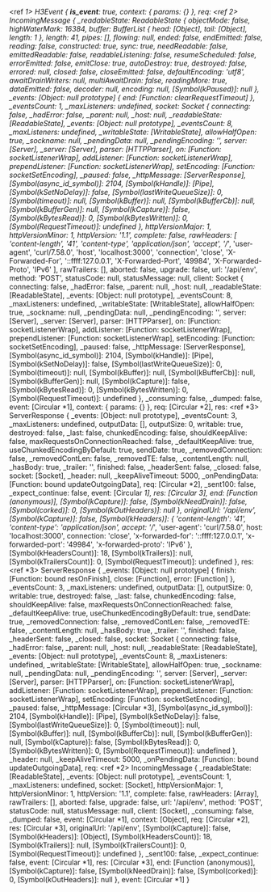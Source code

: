<ref *1> H3Event {
  __is_event__: true,
  context: { params: {} },
  req: <ref *2> IncomingMessage {
    _readableState: ReadableState {
      objectMode: false,
      highWaterMark: 16384,
      buffer: BufferList { head: [Object], tail: [Object], length: 1 },
      length: 41,
      pipes: [],
      flowing: null,
      ended: false,
      endEmitted: false,
      reading: false,
      constructed: true,
      sync: true,
      needReadable: false,
      emittedReadable: false,
      readableListening: false,
      resumeScheduled: false,
      errorEmitted: false,
      emitClose: true,
      autoDestroy: true,
      destroyed: false,
      errored: null,
      closed: false,
      closeEmitted: false,
      defaultEncoding: 'utf8',
      awaitDrainWriters: null,
      multiAwaitDrain: false,
      readingMore: true,
      dataEmitted: false,
      decoder: null,
      encoding: null,
      [Symbol(kPaused)]: null
    },
    _events: [Object: null prototype] { end: [Function: clearRequestTimeout] },
    _eventsCount: 1,
    _maxListeners: undefined,
    socket: Socket {
      connecting: false,
      _hadError: false,
      _parent: null,
      _host: null,
      _readableState: [ReadableState],
      _events: [Object: null prototype],
      _eventsCount: 8,
      _maxListeners: undefined,
      _writableState: [WritableState],
      allowHalfOpen: true,
      _sockname: null,
      _pendingData: null,
      _pendingEncoding: '',
      server: [Server],
      _server: [Server],
      parser: [HTTPParser],
      on: [Function: socketListenerWrap],
      addListener: [Function: socketListenerWrap],
      prependListener: [Function: socketListenerWrap],
      setEncoding: [Function: socketSetEncoding],
      _paused: false,
      _httpMessage: [ServerResponse],
      [Symbol(async_id_symbol)]: 2104,
      [Symbol(kHandle)]: [Pipe],
      [Symbol(kSetNoDelay)]: false,
      [Symbol(lastWriteQueueSize)]: 0,
      [Symbol(timeout)]: null,
      [Symbol(kBuffer)]: null,
      [Symbol(kBufferCb)]: null,
      [Symbol(kBufferGen)]: null,
      [Symbol(kCapture)]: false,
      [Symbol(kBytesRead)]: 0,
      [Symbol(kBytesWritten)]: 0,
      [Symbol(RequestTimeout)]: undefined
    },
    httpVersionMajor: 1,
    httpVersionMinor: 1,
    httpVersion: '1.1',
    complete: false,
    rawHeaders: [
      'content-length',    '41',
      'content-type',      'application/json',
      'accept',            '*/*',
      'user-agent',        'curl/7.58.0',
      'host',              'localhost:3000',
      'connection',        'close',
      'X-Forwarded-For',   '::ffff:127.0.0.1',
      'X-Forwarded-Port',  '49984',
      'X-Forwarded-Proto', 'IPv6'
    ],
    rawTrailers: [],
    aborted: false,
    upgrade: false,
    url: '/api/env',
    method: 'POST',
    statusCode: null,
    statusMessage: null,
    client: Socket {
      connecting: false,
      _hadError: false,
      _parent: null,
      _host: null,
      _readableState: [ReadableState],
      _events: [Object: null prototype],
      _eventsCount: 8,
      _maxListeners: undefined,
      _writableState: [WritableState],
      allowHalfOpen: true,
      _sockname: null,
      _pendingData: null,
      _pendingEncoding: '',
      server: [Server],
      _server: [Server],
      parser: [HTTPParser],
      on: [Function: socketListenerWrap],
      addListener: [Function: socketListenerWrap],
      prependListener: [Function: socketListenerWrap],
      setEncoding: [Function: socketSetEncoding],
      _paused: false,
      _httpMessage: [ServerResponse],
      [Symbol(async_id_symbol)]: 2104,
      [Symbol(kHandle)]: [Pipe],
      [Symbol(kSetNoDelay)]: false,
      [Symbol(lastWriteQueueSize)]: 0,
      [Symbol(timeout)]: null,
      [Symbol(kBuffer)]: null,
      [Symbol(kBufferCb)]: null,
      [Symbol(kBufferGen)]: null,
      [Symbol(kCapture)]: false,
      [Symbol(kBytesRead)]: 0,
      [Symbol(kBytesWritten)]: 0,
      [Symbol(RequestTimeout)]: undefined
    },
    _consuming: false,
    _dumped: false,
    event: [Circular *1],
    context: { params: {} },
    req: [Circular *2],
    res: <ref *3> ServerResponse {
      _events: [Object: null prototype],
      _eventsCount: 3,
      _maxListeners: undefined,
      outputData: [],
      outputSize: 0,
      writable: true,
      destroyed: false,
      _last: false,
      chunkedEncoding: false,
      shouldKeepAlive: false,
      maxRequestsOnConnectionReached: false,
      _defaultKeepAlive: true,
      useChunkedEncodingByDefault: true,
      sendDate: true,
      _removedConnection: false,
      _removedContLen: false,
      _removedTE: false,
      _contentLength: null,
      _hasBody: true,
      _trailer: '',
      finished: false,
      _headerSent: false,
      _closed: false,
      socket: [Socket],
      _header: null,
      _keepAliveTimeout: 5000,
      _onPendingData: [Function: bound updateOutgoingData],
      req: [Circular *2],
      _sent100: false,
      _expect_continue: false,
      event: [Circular *1],
      res: [Circular *3],
      end: [Function (anonymous)],
      [Symbol(kCapture)]: false,
      [Symbol(kNeedDrain)]: false,
      [Symbol(corked)]: 0,
      [Symbol(kOutHeaders)]: null
    },
    originalUrl: '/api/env',
    [Symbol(kCapture)]: false,
    [Symbol(kHeaders)]: {
      'content-length': '41',
      'content-type': 'application/json',
      accept: '*/*',
      'user-agent': 'curl/7.58.0',
      host: 'localhost:3000',
      connection: 'close',
      'x-forwarded-for': '::ffff:127.0.0.1',
      'x-forwarded-port': '49984',
      'x-forwarded-proto': 'IPv6'
    },
    [Symbol(kHeadersCount)]: 18,
    [Symbol(kTrailers)]: null,
    [Symbol(kTrailersCount)]: 0,
    [Symbol(RequestTimeout)]: undefined
  },
  res: <ref *3> ServerResponse {
    _events: [Object: null prototype] {
      finish: [Function: bound resOnFinish],
      close: [Function],
      error: [Function]
    },
    _eventsCount: 3,
    _maxListeners: undefined,
    outputData: [],
    outputSize: 0,
    writable: true,
    destroyed: false,
    _last: false,
    chunkedEncoding: false,
    shouldKeepAlive: false,
    maxRequestsOnConnectionReached: false,
    _defaultKeepAlive: true,
    useChunkedEncodingByDefault: true,
    sendDate: true,
    _removedConnection: false,
    _removedContLen: false,
    _removedTE: false,
    _contentLength: null,
    _hasBody: true,
    _trailer: '',
    finished: false,
    _headerSent: false,
    _closed: false,
    socket: Socket {
      connecting: false,
      _hadError: false,
      _parent: null,
      _host: null,
      _readableState: [ReadableState],
      _events: [Object: null prototype],
      _eventsCount: 8,
      _maxListeners: undefined,
      _writableState: [WritableState],
      allowHalfOpen: true,
      _sockname: null,
      _pendingData: null,
      _pendingEncoding: '',
      server: [Server],
      _server: [Server],
      parser: [HTTPParser],
      on: [Function: socketListenerWrap],
      addListener: [Function: socketListenerWrap],
      prependListener: [Function: socketListenerWrap],
      setEncoding: [Function: socketSetEncoding],
      _paused: false,
      _httpMessage: [Circular *3],
      [Symbol(async_id_symbol)]: 2104,
      [Symbol(kHandle)]: [Pipe],
      [Symbol(kSetNoDelay)]: false,
      [Symbol(lastWriteQueueSize)]: 0,
      [Symbol(timeout)]: null,
      [Symbol(kBuffer)]: null,
      [Symbol(kBufferCb)]: null,
      [Symbol(kBufferGen)]: null,
      [Symbol(kCapture)]: false,
      [Symbol(kBytesRead)]: 0,
      [Symbol(kBytesWritten)]: 0,
      [Symbol(RequestTimeout)]: undefined
    },
    _header: null,
    _keepAliveTimeout: 5000,
    _onPendingData: [Function: bound updateOutgoingData],
    req: <ref *2> IncomingMessage {
      _readableState: [ReadableState],
      _events: [Object: null prototype],
      _eventsCount: 1,
      _maxListeners: undefined,
      socket: [Socket],
      httpVersionMajor: 1,
      httpVersionMinor: 1,
      httpVersion: '1.1',
      complete: false,
      rawHeaders: [Array],
      rawTrailers: [],
      aborted: false,
      upgrade: false,
      url: '/api/env',
      method: 'POST',
      statusCode: null,
      statusMessage: null,
      client: [Socket],
      _consuming: false,
      _dumped: false,
      event: [Circular *1],
      context: [Object],
      req: [Circular *2],
      res: [Circular *3],
      originalUrl: '/api/env',
      [Symbol(kCapture)]: false,
      [Symbol(kHeaders)]: [Object],
      [Symbol(kHeadersCount)]: 18,
      [Symbol(kTrailers)]: null,
      [Symbol(kTrailersCount)]: 0,
      [Symbol(RequestTimeout)]: undefined
    },
    _sent100: false,
    _expect_continue: false,
    event: [Circular *1],
    res: [Circular *3],
    end: [Function (anonymous)],
    [Symbol(kCapture)]: false,
    [Symbol(kNeedDrain)]: false,
    [Symbol(corked)]: 0,
    [Symbol(kOutHeaders)]: null
  },
  event: [Circular *1]
}
